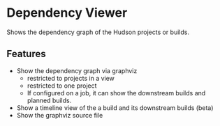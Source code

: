 Dependency Viewer
=======================

Shows the dependency graph of the Hudson projects or builds.

Features
--------
- Show the dependency graph via graphviz
    - restricted to projects in a view
    - restricted to one project
    - If configured on a job, it can show the downstream builds and planned builds.
- Show a timeline view of the a build and its downstream builds (beta)
- Show the graphviz source file

